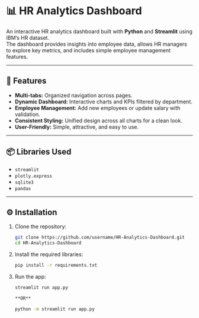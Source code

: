 # 📊 HR Analytics Dashboard

An interactive HR analytics dashboard built with **Python** and **Streamlit** using IBM’s HR dataset.  
The dashboard provides insights into employee data, allows HR managers to explore key metrics, and includes simple employee management features.

---

## 🚀 Features
- **Multi-tabs:** Organized navigation across pages.  
- **Dynamic Dashboard:** Interactive charts and KPIs filtered by department.  
- **Employee Management:** Add new employees or update salary with validation.  
- **Consistent Styling:** Unified design across all charts for a clean look.  
- **User-Friendly:** Simple, attractive, and easy to use.

---

## 📦 Libraries Used
- `streamlit`  
- `plotly.express`  
- `sqlite3`  
- `pandas`  

---

## ⚙️ Installation

1. Clone the repository:
   ```bash
   git clone https://github.com/username/HR-Analytics-Dashboard.git
   cd HR-Analytics-Dashboard

2. Install the required libraries:
    ```bash
    pip install -r requirements.txt

3. Run the app:
    ```bash
    streamlit run app.py

    **OR**

    python -m streamlit run app.py